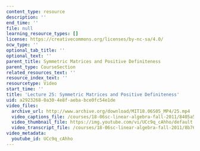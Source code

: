 ```yaml
---
content_type: resource
description: ''
end_time: ''
file: null
learning_resource_types: []
license: https://creativecommons.org/licenses/by-nc-sa/4.0/
ocw_type: ''
optional_tab_title: ''
optional_text: ''
parent_title: Symmetric Matrices and Positive Definiteness
parent_type: CourseSection
related_resources_text: ''
resource_index_text: ''
resourcetype: Video
start_time: ''
title: 'Lecture 25: Symmetric Matrices and Positive Definiteness'
uid: a2923268-0a30-4e8f-aeba-bce0fc54e1de
video_files:
  archive_url: http://www.archive.org/download/MIT18.06S05_MP4/25.mp4
  video_captions_file: /courses/18-06sc-linear-algebra-fall-2011/8405a5ca5e7b50b489237aa5c2b06dc5_UCc9q_cAhho.vtt
  video_thumbnail_file: https://img.youtube.com/vi/UCc9q_cAhho/default.jpg
  video_transcript_file: /courses/18-06sc-linear-algebra-fall-2011/8b7622bf59449df1c89208bb3d10a0a9_UCc9q_cAhho.pdf
video_metadata:
  youtube_id: UCc9q_cAhho
---
```

